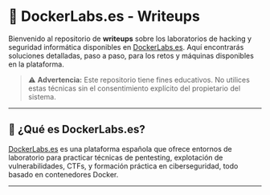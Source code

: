# 🐳 DockerLabs.es - Writeups

Bienvenido al repositorio de **writeups** sobre los laboratorios de hacking y seguridad informática disponibles en [DockerLabs.es](https://dockerlabs.es). Aquí encontrarás soluciones detalladas, paso a paso, para los retos y máquinas disponibles en la plataforma.

> ⚠️ **Advertencia:** Este repositorio tiene fines educativos. No utilices estas técnicas sin el consentimiento explícito del propietario del sistema.

---

## 🧠 ¿Qué es DockerLabs.es?

[DockerLabs.es](https://dockerlabs.es) es una plataforma española que ofrece entornos de laboratorio para practicar técnicas de pentesting, explotación de vulnerabilidades, CTFs, y formación práctica en ciberseguridad, todo basado en contenedores Docker.

---
